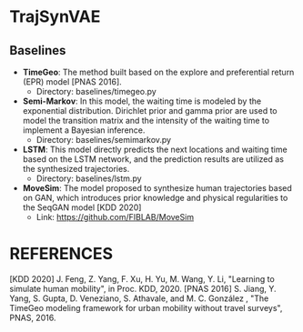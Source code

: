 # TrajSynVAE


## Baselines

* **TimeGeo**: The method built based on the explore and preferential return (EPR) model [PNAS 2016].
  * Directory: baselines/timegeo.py
* **Semi-Markov**: In this model, the waiting time is modeled by the exponential distribution. Dirichlet prior and gamma prior are used to model the transition matrix and the intensity of the waiting time to implement a Bayesian inference.
  * Directory: baselines/semimarkov.py
* **LSTM**: This model directly predicts the next locations and waiting time based on the LSTM network, and the prediction results are utilized as the synthesized trajectories.
  * Directory: baselines/lstm.py
* **MoveSim**: The model proposed to synthesize human trajectories based on GAN, which introduces prior knowledge and physical regularities to the SeqGAN model [KDD 2020]
  * Link: https://github.com/FIBLAB/MoveSim


REFERENCES
==========

[KDD 2020] J. Feng, Z. Yang, F. Xu, H. Yu, M. Wang, Y. Li, "Learning to simulate human mobility", in Proc. KDD, 2020.
[PNAS 2016] S. Jiang, Y. Yang, S. Gupta, D. Veneziano, S. Athavale, and M. C. González , "The TimeGeo modeling framework for urban mobility without travel surveys", PNAS, 2016.